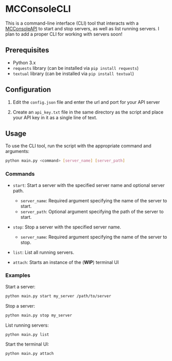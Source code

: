 # MCConsoleCLI

This is a command-line interface (CLI) tool that interacts with a [MCConsoleAPI](https://github.com/Column01/MCConsoleAPI) to start and stop servers, as well as list running servers. I plan to add a proper CLI for working with servers soon!

## Prerequisites

- Python 3.x
- `requests` library (can be installed via `pip install requests`)
- `textual` library (can be installed via `pip install textual`)

## Configuration

1. Edit the `config.json` file and enter the url and port for your API server

2. Create an `api_key.txt` file in the same directory as the script and place your API key in it as a single line of text.

## Usage

To use the CLI tool, run the script with the appropriate command and arguments:

```bash
python main.py <command> [server_name] [server_path]
```

### Commands

- `start`: Start a server with the specified server name and optional server path.
  - `server_name`: Required argument specifying the name of the server to start.
  - `server_path`: Optional argument specifying the path of the server to start.

- `stop`: Stop a server with the specified server name.
  - `server_name`: Required argument specifying the name of the server to stop.

- `list`: List all running servers.

- `attach`: Starts an instance of the (**WIP**) terminal UI

### Examples

Start a server:

```bash
python main.py start my_server /path/to/server
```

Stop a server:

```bash
python main.py stop my_server
```

List running servers:

```bash
python main.py list
```

Start the terminal UI:

```bash
python main.py attach
```
